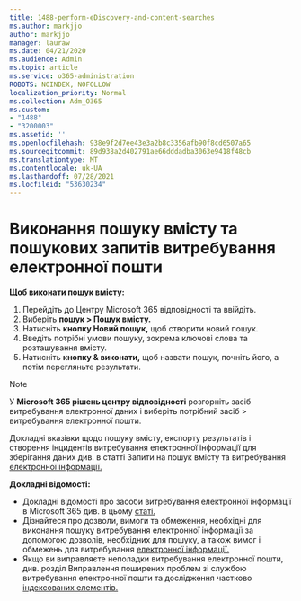 ```yaml
---
title: 1488-perform-eDiscovery-and-content-searches
ms.author: markjjo
author: markjjo
manager: lauraw
ms.date: 04/21/2020
ms.audience: Admin
ms.topic: article
ms.service: o365-administration
ROBOTS: NOINDEX, NOFOLLOW
localization_priority: Normal
ms.collection: Adm_O365
ms.custom:
- "1488"
- "3200003"
ms.assetid: ''
ms.openlocfilehash: 938e9f2d7ee43e3a2b8c3356afb90f8cd6507a65
ms.sourcegitcommit: 89d938a2d402791ae66dddadba3063e9418f48cb
ms.translationtype: MT
ms.contentlocale: uk-UA
ms.lasthandoff: 07/28/2021
ms.locfileid: "53630234"
---
```

# <a name="how-to-perform-content-searches-and-ediscovery-searches"></a>Виконання пошуку вмісту та пошукових запитів витребування електронної пошти

**Щоб виконати пошук вмісту:**

1. Перейдіть до Центру Microsoft 365 відповідності та ввійдіть.
2. Виберіть **пошук > Пошук вмісту.**
3. Натисніть **кнопку Новий пошук,** щоб створити новий пошук.
4. Введіть потрібні умови пошуку, зокрема ключові слова та розташування вмісту.
5. Натисніть **кнопку & виконати,** щоб назвати пошук, почніть його, а потім перегляньте результати.

> [!NOTE]
> У **Microsoft 365 рішень центру відповідності** розгорніть засіб витребування електронної даних і виберіть потрібний засіб  >  витребування електронної пошти. 

Докладні вказівки щодо пошуку вмісту, експорту результатів і створення інцидентів витребування електронної інформації для зберігання даних див. в статті Запити на пошук вмісту та витребування [електронної інформації.](/microsoft-365/compliance/ediscovery-cases) [](/microsoft-365/compliance/content-search)

**Докладні відомості:**

- Докладні відомості про засоби витребування електронної інформації в Microsoft 365 див. в цьому [статі.](/microsoft-365/compliance/ediscovery)
- Дізнайтеся про дозволи, вимоги та обмеження, необхідні для [](/microsoft-365/compliance/assign-ediscovery-permissions) виконання пошуку витребування електронної інформації за допомогою дозволів, необхідних для пошуку, а також вимог і обмежень для витребування [електронної інформації.](/microsoft-365/compliance/limits-for-content-search)
- Якщо ви виправляєте неполадки [](/microsoft-365/compliance/ediscovery-troubleshooting-common-issues) витребування електронної пошти, див. розділ Виправлення поширених проблем зі службою витребування електронної пошти та дослідження частково [індексованих елементів.](/microsoft-365/compliance/investigating-partially-indexed-items-in-ediscovery)
